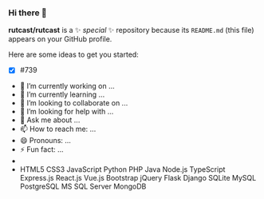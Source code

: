 ### Hi there 👋


**rutcast/rutcast** is a ✨ _special_ ✨ repository because its `README.md` (this file) appears on your GitHub profile.

Here are some ideas to get you started:
- [x] #739
- 🔭 I’m currently working on ...
- 🌱 I’m currently learning ...
- 👯 I’m looking to collaborate on ...
- 🤔 I’m looking for help with ...
- 💬 Ask me about ...
- 📫 How to reach me: ...
- 😄 Pronouns: ...
- ⚡ Fun fact: ...
- 
- HTML5 CSS3 JavaScript Python PHP Java Node.js TypeScript Express.js React.js Vue.js Bootstrap jQuery Flask Django SQLite MySQL PostgreSQL MS SQL Server MongoDB
